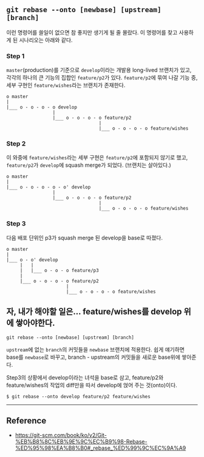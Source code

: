 ## `git rebase --onto [newbase] [upstream] [branch]`

이런 명령어를 쓸일이 없으면 참 좋지만 생기게 될 줄 몰랐다. 이 명령어를 찾고 사용하게 된 시나리오는 아래와 같다.


### Step 1
`master`(production)를 기준으로 `develop`이라는 개발용 long-lived 브랜치가 있고, 각각의 하나의 큰 기능의 집합인 `feature/p2`가 있다.
`feature/p2`에 묶여 나갈 기능 중, 세부 구현인 `feature/wishes`라는 브랜치가 존재한다.

```
o master
|
|___ o - o - o - o develop
                 |
                 |___ o - o - o - o feature/p2
                                  |
                                  |___ o - o - o - o feature/wishes
```

### Step 2
이 와중에 `feature/wishes`라는 세부 구현은 `feature/p2`에 포함되지 않기로 했고, `feature/p2`가 `develop`에 squash merge가 되었다. (브랜치는 살아있다.)

```
o master
|
|___ o - o - o - o - o' develop
                 |
                 |___ o - o - o - o feature/p2
                                  |
                                  |___ o - o - o - o feature/wishes
```

### Step 3
다음 배포 단위인 p3가 squash merge 된 develop을 base로 따졌다.

```
o master
|
|___ o - o' develop
     |   |
     |   |___ o - o - o feature/p3
     |
     |___ o - o - o - o feature/p2
                      |
                      |___ o - o - o - o feature/wishes
```


## 자, 내가 해야할 일은... feature/wishes를 develop 위에 쌓아야한다.

`git rebase --onto [newbase] [upstream] [branch]`

`upstream`에 없는 `branch`의 커밋들을 `newbase` 브랜치에 적용한다. 쉽게 얘기하면 base를 `newbase`로 바꾸고, branch - upstream의 커밋들을 새로운 base위에 쌓아준다. 

Step3의 상황에서 develop이라는 녀석을 base로 삼고, feature/p2와 feature/wishes의 작업의 diff만을 따서 develop에 얹어 주는 것(onto)이다. 

```
$ git rebase --onto develop feature/p2 feature/wishes
```

---
## Reference
- https://git-scm.com/book/ko/v2/Git-%EB%B8%8C%EB%9E%9C%EC%B9%98-Rebase-%ED%95%98%EA%B8%B0#_rebase_%ED%99%9C%EC%9A%A9

